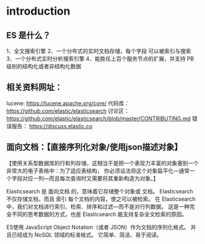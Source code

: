 # introduction
## ES 是什么？
1、全文搜索引擎
2、一个分布式的实时文档存储，每个字段 可以被索引与搜索
3、一个分布式实时分析搜索引擎
4、能胜任上百个服务节点的扩展，并支持 PB 级别的结构化或者非结构化数据

## 相关资料网址：
lucene:    https://lucene.apache.org/core/
代码库：     https://github.com/elastic/elasticsearch
讨论区：     https://github.com/elastic/elasticsearch/blob/master/CONTRIBUTING.md
错误报告：   https://discuss.elastic.co

## 面向文档：【直接序列化对象/使用json描述对象】
【使用关系型数据库的行和列存储，这相当于是把一个表现力丰富的对象塞到一个非常大的电子表格中：为了适应表结构，
你必须设法将这个对象扁平化—​通常一个字段对应一列—​而且每次查询时又需要将其重新构造为对象。】

Elasticsearch 是 面向文档 的，意味着它存储整个对象或 文档。
Elasticsearch 不仅存储文档，而且 索引 每个文档的内容，使之可以被检索。
在 Elasticsearch 中，我们对文档进行索引、检索、排序和过滤—​而不是对行列数据。
这是一种完全不同的思考数据的方式，也是 Elasticsearch 能支持复杂全文检索的原因。

ES使用 JavaScript Object Notation（或者 JSON）作为文档的序列化格式。
并且已经成为 NoSQL 领域的标准格式。 它简单、简洁、易于阅读。




